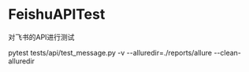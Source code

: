 # FeishuAPITest
对飞书的API进行测试

pytest tests/api/test_message.py -v --alluredir=./reports/allure --clean-alluredir